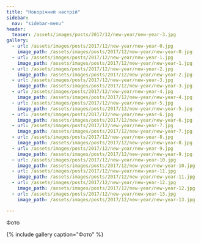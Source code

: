 ```yaml
---
title: "Новорічний настрій"
sidebar:
  nav: "sidebar-menu"
header:
  teaser: /assets/images/posts/2017/12/new-year/new-year-3.jpg
gallery:
  - url: /assets/images/posts/2017/12/new-year/new-year-0.jpg
    image_path: /assets/images/posts/2017/12/new-year/new-year-0.jpg
  - url: /assets/images/posts/2017/12/new-year/new-year-1.jpg
    image_path: /assets/images/posts/2017/12/new-year/new-year-1.jpg
  - url: /assets/images/posts/2017/12/new-year/new-year-2.jpg
    image_path: /assets/images/posts/2017/12/new-year/new-year-2.jpg
  - url: /assets/images/posts/2017/12/new-year/new-year-3.jpg
    image_path: /assets/images/posts/2017/12/new-year/new-year-3.jpg
  - url: /assets/images/posts/2017/12/new-year/new-year-4.jpg
    image_path: /assets/images/posts/2017/12/new-year/new-year-4.jpg
  - url: /assets/images/posts/2017/12/new-year/new-year-5.jpg
    image_path: /assets/images/posts/2017/12/new-year/new-year-5.jpg
  - url: /assets/images/posts/2017/12/new-year/new-year-6.jpg
    image_path: /assets/images/posts/2017/12/new-year/new-year-6.jpg
  - url: /assets/images/posts/2017/12/new-year/new-year-7.jpg
    image_path: /assets/images/posts/2017/12/new-year/new-year-7.jpg
  - url: /assets/images/posts/2017/12/new-year/new-year-8.jpg
    image_path: /assets/images/posts/2017/12/new-year/new-year-8.jpg
  - url: /assets/images/posts/2017/12/new-year/new-year-9.jpg
    image_path: /assets/images/posts/2017/12/new-year/new-year-9.jpg
  - url: /assets/images/posts/2017/12/new-year/new-year-10.jpg
    image_path: /assets/images/posts/2017/12/new-year/new-year-10.jpg
  - url: /assets/images/posts/2017/12/new-year/new-year-11.jpg
    image_path: /assets/images/posts/2017/12/new-year/new-year-11.jpg
  - url: /assets/images/posts/2017/12/new-year/new-year-12.jpg
    image_path: /assets/images/posts/2017/12/new-year/new-year-12.jpg
  - url: /assets/images/posts/2017/12/new-year/new-year-13.jpg
    image_path: /assets/images/posts/2017/12/new-year/new-year-13.jpg

---
```


Фото

{% include gallery caption="Фото" %}
